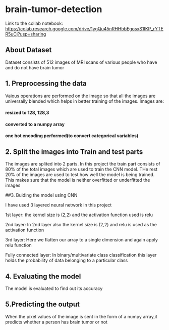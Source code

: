 # brain-tumor-detection

Link to the collab notebook: https://colab.research.google.com/drive/1ygQu45nRHHbbEgosxS1IKP_rYTER5uCj?usp=sharing

## About Dataset
Dataset consists of 512 images of MRI scans of various people who have and do not have brain tumor

## 1. Preprocessing the data
Vaious operations are performed on the image so that all the images are universally blended which helps in better training of the images.
Images are:
#### resized to 128, 128,3
#### converted to a numpy array
#### one hot encoding performed(to convert categorical variables)

## 2. Split the images into Train and test parts
The images are splited into 2 parts. In this project the train part consists of 80% of the total images which are used to train the CNN model. THe rest 20% of the images are used to test how well the model is being trained.
This makes sure that the model is neither overfitted or underfitted the images

##3. Buiding the model using CNN

I have used 3 layered neural network in this project

1st layer:
the kernel size is (2,2) and the activation function used is relu

2nd layer:
In 2nd layer also the kernel size is (2,2) and relu is used as the activation function

3rd layer:
Here we flatten our array to a single dimension and again apply relu function

Fully connected layer:
In binary/multivariate class classification this layer holds the probability of data belonging to a particular class

## 4. Evaluating the model
The model is evaluated to find out its accuracy

## 5.Predicting the output
When the pixel values of the image is sent in the form of a numpy array,it predicts whether a person has brain tumor or not
